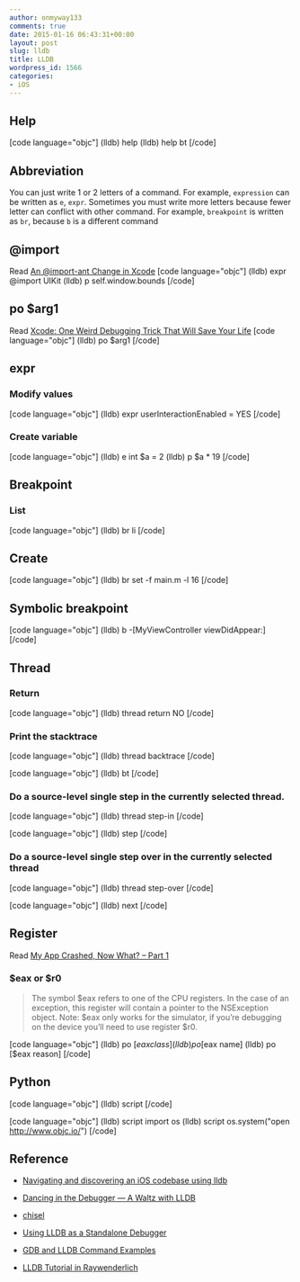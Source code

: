 ```yaml
---
author: onmyway133
comments: true
date: 2015-01-16 06:43:31+00:00
layout: post
slug: lldb
title: LLDB
wordpress_id: 1566
categories:
- iOS
---
```


## Help



[code language="objc"]
(lldb) help
(lldb) help bt
[/code]



## Abbreviation



You can just write 1 or 2 letters of a command. For example, `expression` can be written as `e`, `expr`. Sometimes you must write more letters because fewer letter can conflict with other command. For example, `breakpoint` is written as `br`, because `b` is a different command



## @import



Read [An @import-ant Change in Xcode](http://furbo.org/2015/05/11/an-import-ant-change-in-xcode/)
[code language="objc"]
(lldb) expr @import UIKit
(lldb) p self.window.bounds
[/code]



## po $arg1



Read [Xcode: One Weird Debugging Trick That Will Save Your Life](http://natashatherobot.com/xcode-debugging-trick/)
[code language="objc"]
(lldb) po $arg1
[/code]



## expr





### Modify values



[code language="objc"]
(lldb) expr userInteractionEnabled = YES
[/code]



### Create variable



[code language="objc"]
(lldb) e int $a = 2
(lldb) p $a * 19
[/code]



## Breakpoint





### List



[code language="objc"]
(lldb) br li
[/code]



## Create



[code language="objc"]
(lldb) br set -f main.m -l 16
[/code]



## Symbolic breakpoint



[code language="objc"]
(lldb) b -[MyViewController viewDidAppear:]
[/code]



## Thread





### Return



[code language="objc"]
(lldb) thread return NO
[/code]



### Print the stacktrace



[code language="objc"]
(lldb) thread backtrace
[/code]

[code language="objc"]
(lldb) bt
[/code]



### Do a source-level single step in the currently selected thread.



[code language="objc"]
(lldb) thread step-in
[/code]

[code language="objc"]
(lldb) step
[/code]



### Do a source-level single step over in the currently selected thread



[code language="objc"]
(lldb) thread step-over
[/code]

[code language="objc"]
(lldb) next
[/code]



## Register



Read [My App Crashed, Now What? – Part 1](http://www.raywenderlich.com/10209/my-app-crashed-now-what-part-1)



### $eax or $r0





<blockquote>
  The symbol $eax refers to one of the CPU registers. In the case of an exception, this register will contain a pointer to the NSException object. Note: $eax only works for the simulator, if you’re debugging on the device you’ll need to use register $r0.
</blockquote>



[code language="objc"]
(lldb) po [$eax class]
(lldb) po [$eax name]
(lldb) po [$eax reason]
[/code]



## Python



[code language="objc"]
(lldb) script
[/code]

[code language="objc"]
(lldb) script import os
(lldb) script os.system("open http://www.objc.io/")
[/code]



## Reference







  * [Navigating and discovering an iOS codebase using lldb](https://medium.com/ios-os-x-development/navigating-and-discovering-a-code-base-using-lldb-bca7c10115cf)


  * [Dancing in the Debugger — A Waltz with LLDB](http://www.objc.io/issues/19-debugging/lldb-debugging/)


  * [chisel](https://github.com/facebook/chisel)


  * [Using LLDB as a Standalone Debugger](https://developer.apple.com/library/ios/documentation/IDEs/Conceptual/gdb_to_lldb_transition_guide/document/lldb-terminal-workflow-tutorial.html)


  * [GDB and LLDB Command Examples](https://developer.apple.com/library/ios/documentation/IDEs/Conceptual/gdb_to_lldb_transition_guide/document/lldb-command-examples.html)


  * [LLDB Tutorial in Raywenderlich](http://www.raywenderlich.com/?s=lldb&cof=FORID%3A10)


